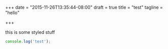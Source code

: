+++
date = "2015-11-26T13:35:44-08:00"
draft = true
title = "test"
tagline = "hello"

+++

this is some styled stuff

```js
console.log('test');
```
